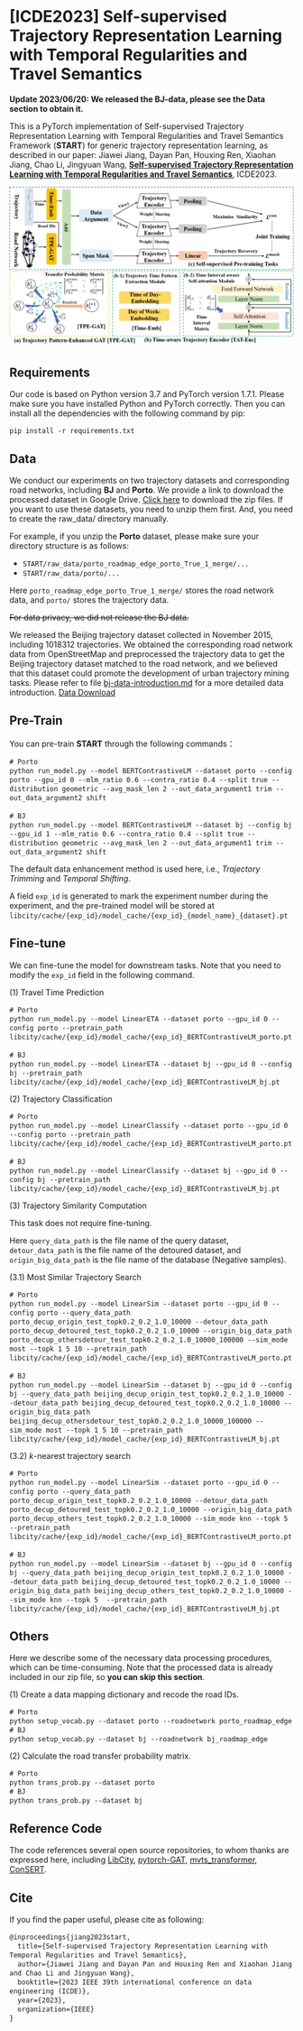 # [ICDE2023] Self-supervised Trajectory Representation Learning with Temporal Regularities and Travel Semantics

**Update 2023/06/20: We released the BJ-data, please see the Data section to obtain it.**

This is a PyTorch implementation of Self-supervised Trajectory Representation Learning with Temporal Regularities and Travel Semantics Framework (**START**) for generic trajectory representation learning, as described in our paper: Jiawei Jiang, Dayan Pan, Houxing Ren, Xiaohan Jiang, Chao Li, Jingyuan Wang,  **[Self-supervised Trajectory Representation Learning with Temporal Regularities and Travel Semantics](https://arxiv.org/abs/2211.09510)**, ICDE2023.

![](./framework.png)

## Requirements

Our code is based on Python version 3.7 and PyTorch version 1.7.1. Please make sure you have installed Python and PyTorch correctly. Then you can install all the dependencies with the following command by pip:

```
pip install -r requirements.txt
```

## Data

We conduct our experiments on two trajectory datasets and corresponding road networks, including **BJ** and **Porto**. We provide a link to download the processed dataset in Google Drive. [Click here](https://drive.google.com/file/d/14yTivaV41gst0_k4ufHBHSV205tcRNqb/view?usp=share_link) to download the zip files. If you want to use these datasets, you need to unzip them first. And, you need to create the raw_data/ directory manually. 

For example, if you unzip the **Porto** dataset, please make sure your directory structure is as follows:

- `START/raw_data/porto_roadmap_edge_porto_True_1_merge/...`
- `START/raw_data/porto/...`

Here `porto_roadmap_edge_porto_True_1_merge/` stores the road network data, and `porto/` stores the trajectory data.

~~For data privacy, we did not release the BJ data.~~

We released the Beijing trajectory dataset collected in November 2015, including 1018312 trajectories. We obtained the corresponding road network data from OpenStreetMap and preprocessed the trajectory data to get the Beijing trajectory dataset matched to the road network, and we believed that this dataset could promote the development of urban trajectory mining tasks. Please refer to file [bj-data-introduction.md](./bj-data-introduction.md) for a more detailed data introduction. [Data Download](https://drive.google.com/file/d/1NXHrmh2H5ZTBZCUmYeGSJGQbgl4bjQnt/view)

## Pre-Train

You can pre-train **START** through the following commands：

```shell
# Porto
python run_model.py --model BERTContrastiveLM --dataset porto --config porto --gpu_id 0 --mlm_ratio 0.6 --contra_ratio 0.4 --split true --distribution geometric --avg_mask_len 2 --out_data_argument1 trim --out_data_argument2 shift

# BJ
python run_model.py --model BERTContrastiveLM --dataset bj --config bj --gpu_id 1 --mlm_ratio 0.6 --contra_ratio 0.4 --split true --distribution geometric --avg_mask_len 2 --out_data_argument1 trim --out_data_argument2 shift
```

The default data enhancement method is used here, i.e.,  *Trajectory Trimming* and *Temporal Shifting*.

A field `exp_id` is generated to mark the experiment number during the experiment, and the pre-trained model will be stored at `libcity/cache/{exp_id}/model_cache/{exp_id}_{model_name}_{dataset}.pt`

 ## Fine-tune

We can fine-tune the model for downstream tasks. Note that you need to modify the `exp_id` field in the following command.

(1) Travel Time Prediction

```shell
# Porto
python run_model.py --model LinearETA --dataset porto --gpu_id 0 --config porto --pretrain_path libcity/cache/{exp_id}/model_cache/{exp_id}_BERTContrastiveLM_porto.pt

# BJ
python run_model.py --model LinearETA --dataset bj --gpu_id 0 --config bj --pretrain_path libcity/cache/{exp_id}/model_cache/{exp_id}_BERTContrastiveLM_bj.pt
```

(2) Trajectory Classification

```shell
# Porto
python run_model.py --model LinearClassify --dataset porto --gpu_id 0 --config porto --pretrain_path libcity/cache/{exp_id}/model_cache/{exp_id}_BERTContrastiveLM_porto.pt

# BJ
python run_model.py --model LinearClassify --dataset bj --gpu_id 0 --config bj --pretrain_path libcity/cache/{exp_id}/model_cache/{exp_id}_BERTContrastiveLM_bj.pt
```

(3) Trajectory Similarity Computation

This task does not require fine-tuning. 

Here `query_data_path` is the file name of the query dataset, `detour_data_path` is the file name of the detoured dataset, and `origin_big_data_path` is the file name of the database (Negative samples).

(3.1) Most Similar Trajectory Search

```shell
# Porto
python run_model.py --model LinearSim --dataset porto --gpu_id 0 --config porto --query_data_path porto_decup_origin_test_topk0.2_0.2_1.0_10000 --detour_data_path porto_decup_detoured_test_topk0.2_0.2_1.0_10000 --origin_big_data_path porto_decup_othersdetour_test_topk0.2_0.2_1.0_10000_100000 --sim_mode most --topk 1 5 10 --pretrain_path libcity/cache/{exp_id}/model_cache/{exp_id}_BERTContrastiveLM_porto.pt

# BJ
python run_model.py --model LinearSim --dataset bj --gpu_id 0 --config bj --query_data_path beijing_decup_origin_test_topk0.2_0.2_1.0_10000 --detour_data_path beijing_decup_detoured_test_topk0.2_0.2_1.0_10000 --origin_big_data_path beijing_decup_othersdetour_test_topk0.2_0.2_1.0_10000_100000 --sim_mode most --topk 1 5 10 --pretrain_path libcity/cache/{exp_id}/model_cache/{exp_id}_BERTContrastiveLM_bj.pt
```

(3.2) $k$​-nearest trajectory search

```shell
# Porto
python run_model.py --model LinearSim --dataset porto --gpu_id 0 --config porto --query_data_path porto_decup_origin_test_topk0.2_0.2_1.0_10000 --detour_data_path porto_decup_detoured_test_topk0.2_0.2_1.0_10000 --origin_big_data_path porto_decup_others_test_topk0.2_0.2_1.0_10000 --sim_mode knn --topk 5 --pretrain_path libcity/cache/{exp_id}/model_cache/{exp_id}_BERTContrastiveLM_porto.pt

# BJ
python run_model.py --model LinearSim --dataset bj --gpu_id 0 --config bj --query_data_path beijing_decup_origin_test_topk0.2_0.2_1.0_10000 --detour_data_path beijing_decup_detoured_test_topk0.2_0.2_1.0_10000 --origin_big_data_path beijing_decup_others_test_topk0.2_0.2_1.0_10000 --sim_mode knn --topk 5  --pretrain_path libcity/cache/{exp_id}/model_cache/{exp_id}_BERTContrastiveLM_bj.pt
```

## Others

Here we describe some of the necessary data processing procedures, which can be time-consuming. Note that the processed data is already included in our zip file, so **you can skip this section**. 

(1) Create a data mapping dictionary and recode the road IDs.

```shell
# Porto
python setup_vocab.py --dataset porto --roadnetwork porto_roadmap_edge
# BJ
python setup_vocab.py --dataset bj --roadnetwork bj_roadmap_edge
```

(2) Calculate the road transfer probability matrix.

```shell
# Porto
python trans_prob.py --dataset porto
# BJ
python trans_prob.py --dataset bj
```

## Reference Code

The code references several open source repositories, to whom thanks are expressed here, including [LibCity](https://github.com/LibCity/Bigscity-LibCity), [pytorch-GAT](https://github.com/gordicaleksa/pytorch-GAT), [mvts_transformer](https://github.com/gzerveas/mvts_transformer), [ConSERT](https://github.com/yym6472/ConSERT).

## Cite

If you find the paper useful, please cite as following:

```
@inproceedings{jiang2023start,
  title={Self-supervised Trajectory Representation Learning with Temporal Regularities and Travel Semantics},
  author={Jiawei Jiang and Dayan Pan and Houxing Ren and Xiaohan Jiang and Chao Li and Jingyuan Wang},
  booktitle={2023 IEEE 39th international conference on data engineering (ICDE)},
  year={2023},
  organization={IEEE}
}
```


